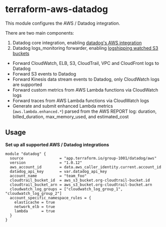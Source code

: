 # terraform-aws-datadog

This module configures the AWS / Datadog integration.

There are two main components:

1. Datadog core integration, enabling [datadog's AWS integration](https://docs.datadoghq.com/integrations/amazon_web_services/)
2. Datadog logs_monitoring forwarder, enabling [logshipping watched S3 buckets](https://github.com/DataDog/datadog-serverless-functions/tree/master/aws/logs_monitoring)
  - Forward CloudWatch, ELB, S3, CloudTrail, VPC and CloudFront logs to Datadog
  - Forward S3 events to Datadog
  - Forward Kinesis data stream events to Datadog, only CloudWatch logs are supported
  - Forward custom metrics from AWS Lambda functions via CloudWatch logs
  - Forward traces from AWS Lambda functions via CloudWatch logs
  - Generate and submit enhanced Lambda metrics (`aws.lambda.enhanced.*`) parsed from the AWS REPORT log: duration, billed_duration, max_memory_used, and estimated_cost


## Usage

**Set up all supported AWS / Datadog integrations**

```
module "datadog" {
  source                = "app.terraform.io/group-1001/datadog/aws"
  version               = "1.0.12"
  aws_account_id        = data.aws_caller_identity.current.account_id
  datadog_api_key       = var.datadog_api_key
  account_name          = "team_foo"
  cloudtrail_bucket_id  = aws_s3_bucket.org-cloudtrail-bucket.id
  cloudtrail_bucket_arn = aws_s3_bucket.org-cloudtrail-bucket.arn
  cloudwatch_log_groups = ["cloudwatch_log_group_1", "cloudwatch_log_group_2"]
  account_specific_namespace_rules = {
    elasticache = true
    network_elb = true
    lambda      = true
  }
}
```
